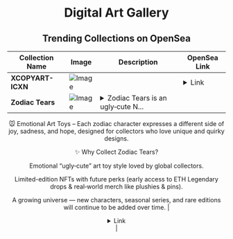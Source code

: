 <div align="center">

# Digital Art Gallery

## Trending Collections on OpenSea

| Collection Name                       | Image                                                                                     | Description                       | OpenSea Link                                                                                          |
|---------------------------------------|-------------------------------------------------------------------------------------------|-----------------------------------|--------------------------------------------------------------------------------------------------------|
| **XCOPYART-ICXN** | ![Image](https://i2.seadn.io/collection/xcopyart-icxn/image_type_logo/5f2b22607c1300f3b722dd4e7474fb/145f2b22607c1300f3b722dd4e7474fb.png?w=200&auto=format) |  | <details><summary>Link</summary>[XCOPYART-ICXN](https://opensea.io/collection/xcopyart-icxn)</details> |
| **Zodiac Tears** | ![Image](https://i2.seadn.io/collection/zodiac-tears-727499566/image_type_logo/2071517b3692ea9e5c72d3b775cc44/c82071517b3692ea9e5c72d3b775cc44.png?w=200&auto=format) | <details><summary>Zodiac Tears is an ugly‑cute N...</summary>Zodiac Tears is an ugly‑cute NFT art toy collection inspired by the 12 zodiac animals — each one crying their way into your heart.

🐭 Emotional Art Toys – Each zodiac character expresses a different side of joy, sadness, and hope, designed for collectors who love unique and quirky designs.

✨ Why Collect Zodiac Tears?

Emotional “ugly‑cute” art toy style loved by global collectors.

Limited-edition NFTs with future perks (early access to ETH Legendary drops & real‑world merch like plushies & pins).

A growing universe — new characters, seasonal series, and rare editions will continue to be added over time.</details> | <details><summary>Link</summary>[Zodiac Tears](https://opensea.io/collection/zodiac-tears)</details> |

</div>
